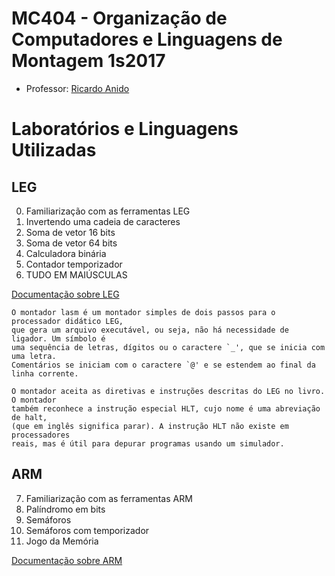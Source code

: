 # MC404 - Organização de Computadores e Linguagens de Montagem 1s2017


- Professor: [Ricardo Anido](https://www.ic.unicamp.br/~ranido)

# Laboratórios e Linguagens Utilizadas

## LEG
00. Familiarização com as ferramentas LEG
01. Invertendo uma cadeia de caracteres
02. Soma de vetor 16 bits
03. Soma de vetor 64 bits
04. Calculadora binária
05. Contador temporizador
06. TUDO EM MAIÚSCULAS

[Documentação sobre LEG](https://www.ic.unicamp.br/~ranido/livrolm/ferramentas/leg.html)

```
O montador lasm é um montador simples de dois passos para o processador didático LEG, 
que gera um arquivo executável, ou seja, não há necessidade de ligador. Um símbolo é 
uma sequência de letras, dígitos ou o caractere `_', que se inicia com uma letra. 
Comentários se iniciam com o caractere `@' e se estendem ao final da linha corrente.

O montador aceita as diretivas e instruções descritas do LEG no livro. O montador 
também reconhece a instrução especial HLT, cujo nome é uma abreviação de halt, 
(que em inglês significa parar). A instrução HLT não existe em processadores 
reais, mas é útil para depurar programas usando um simulador. 
```

## ARM
07. Familiarização com as ferramentas ARM
08. Palíndromo em bits
09. Semáforos
10. Semáforos com temporizador
11. Jogo da Memória

[Documentação sobre ARM](https://www.ic.unicamp.br/~ranido/livrolm/ferramentas/arm.html)
